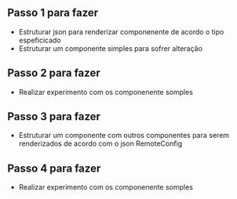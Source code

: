 ## Passo 1 para fazer
- Estruturar json para renderizar componenente de acordo o tipo espeficicado
- Estruturar um componente simples para sofrer alteração

##  Passo 2 para fazer

- Realizar experimento com  os componenente somples

##  Passo 3 para fazer

- Estruturar um componente com outros componentes para serem renderizados de acordo com o json RemoteConfig


##  Passo 4 para fazer

- Realizar experimento com  os componenente somples
